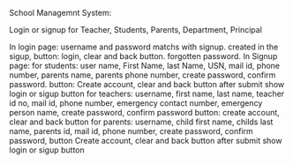 School Managemnt System:

Login or signup for Teacher, Students, Parents, Department, Principal

In login page: username and password matchs with signup. created in the sigup, button: login, clear and back button. forgotten password.
In Signup page: 
for students: user name, First Name, last Name, USN, mail id, phone number, parents name, parents phone number, create password, confirm password. button: Create account, clear and back button after submit show login or sigup button 
for teachers: username, first name, last name, teacher id no, mail id, phone number, emergency contact number, emergency person name, create password, confirm password button: create account, clear and back button
for parents: username, child first name, childs last name, parents id, mail id, phone number, create password, confirm password, button Create account, clear and back button after submit show login or sigup button 
